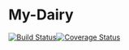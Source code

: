 # My-Dairy

[![Build Status](https://travis-ci.org/Claudinee11/My-Dairy.svg?branch=bg-test-168802034)](https://travis-ci.org/Claudinee11/My-Dairy)[![Coverage Status](https://coveralls.io/repos/github/Claudinee11/My-Dairy/badge.svg?branch=Develop)](https://coveralls.io/github/Claudinee11/My-Dairy?branch=Develop)